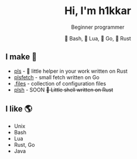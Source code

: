 <h1 align="center">Hi, I'm h1kkar</h1>

<div align="center">
<p>Beginner programmer</p>
<p>💾  Bash, 🌙  Lua, 🐹  Go, 🦀  Rust</p>
</div>

## I make 🚧
- [pls](https://github.com/h1kkar/pls) - 🌸 little helper in your work  written on Rust
- [plsfetch](https://github.com/h1kkar/plsfetch) - small fetch written on Go
- [.files](https://github.com/h1kkar/.files) - сollection of configuration files
- [plsh](https://github.com/h1kkar/plsh) - SOON ~~🌷 Little shell written on Rust~~

## I like 🌎
- Unix
- Bash
- Lua
- Rust, Go
- Java